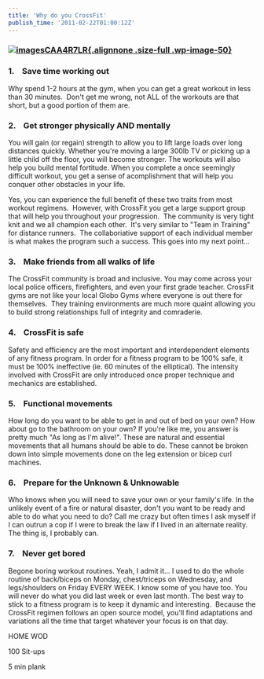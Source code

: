 ```yaml
---
title: 'Why do you CrossFit'
publish_time: '2011-02-22T01:00:12Z'
---
```


### [![](https://crossfittheville.files.wordpress.com/2011/02/imagescaa4r7lr.jpg?w=615 "imagesCAA4R7LR"){.alignnone .size-full .wp-image-50}](https://crossfittheville.files.wordpress.com/2011/02/imagescaa4r7lr.jpg)

### 1.    Save time working out

Why spend 1-2 hours at the gym, when you can get a great workout in less
than 30 minutes.  Don't get me wrong, not ALL of the workouts are that
short, but a good portion of them are.

### 2.    Get stronger physically AND mentally

You will gain (or regain) strength to allow you to lift large loads over
long distances quickly. Whether you're moving a large 300lb TV or
picking up a little child off the floor, you will become stronger. The
workouts will also help you build mental fortitude. When you complete a
once seemingly difficult workout, you get a sense of acomplishment that
will help you conquer other obstacles in your life.

Yes, you can experience the full benefit of these two traits from most
workout regimens.  However, with CrossFit you get a large support group
that will help you throughout your progression.  The community is very
tight knit and we all champion each other.  It's very similar to "Team
in Training" for distance runners.  The collaboriative support of each
individual member is what makes the program such a success. This goes
into my next point...

### 3.    Make friends from all walks of life

The CrossFit community is broad and inclusive. You may come across your
local police officers, firefighters, and even your first grade teacher.
CrossFit gyms are not like your local Globo Gyms where everyone is out
there for themselves.  They training environments are much more quaint
allowing you to build strong relationships full of integrity and
comraderie.

### 4.    CrossFit is safe

Safety and efficiency are the most important and interdependent elements
of any fitness program. In order for a fitness program to be 100% safe,
it must be 100% ineffective (ie. 60 minutes of the elliptical). The
intensity involved with CrossFit are only introduced once proper
technique and mechanics are established.

### 5.    Functional movements

How long do you want to be able to get in and out of bed on your own?
How about go to the bathroom on your own? If you're like me, you answer
is pretty much "As long as I'm alive!". These are natural and essential
movements that all humans should be able to do. These cannot be broken
down into simple movements done on the leg extension or bicep curl
machines.

### 6.    Prepare for the Unknown & Unknowable

Who knows when you will need to save your own or your family's life. In
the unlikely event of a fire or natural disaster, don't you want to be
ready and able to do what you need to do? Call me crazy but often times
I ask myself if I can outrun a cop if I were to break the law if I lived
in an alternate reality.  The thing is, I probably can.

### 7.    Never get bored

Begone boring workout routines. Yeah, I admit it... I used to do the
whole routine of back/biceps on Monday, chest/triceps on Wednesday, and
legs/shoulders on Friday EVERY WEEK. I know some of you have too. You
will never do what you did last week or even last month. The best way to
stick to a fitness program is to keep it dynamic and interesting. 
Because the CrossFit regimen follows an open source model, you'll find
adaptations and variations all the time that target whatever your focus
is on that day.

HOME WOD

100 Sit-ups

5 min plank
